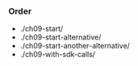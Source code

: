 ### Order

- ./ch09-start/
- ./ch09-start-alternative/
- ./ch09-start-another-alternative/
- ./ch09-with-sdk-calls/
